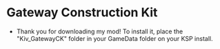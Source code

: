 # Gateway Construction Kit
- Thank you for downloading my mod! To install it, place the "Kiv_GatewayCK" folder in your GameData folder on your KSP install.
# 